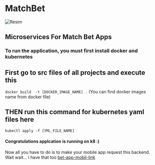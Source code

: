 # MatchBet
![Resim](https://miro.medium.com/max/797/1*GnskcfWQ0ICZkz1LDlcPZg.png)
## Microservices For Match Bet Apps 

### To run the application, you must first install docker and kubernetes

## First go to src files of all projects and execute this
`docker build  -t [DOCKER_IMAGE_NAME] .` (You can find docker images name from docker file)
## THEN run this command for kubernetes yaml files here
`kubectl apply -f [YML_FILE_NAME]`

#### Congratulations applcation is running on k8 :) 
Now all you have to do is to make your mobile app request this backend.
Wait wait... i have that too
[bet-app-mobil-link](https://github.com/mkmlsvt/react-native-bet-app)
